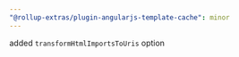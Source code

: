 ```yaml
---
"@rollup-extras/plugin-angularjs-template-cache": minor
---
```


added `transformHtmlImportsToUris` option
